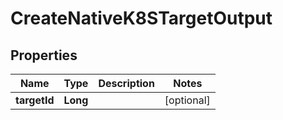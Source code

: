 

# CreateNativeK8STargetOutput

## Properties

Name | Type | Description | Notes
------------ | ------------- | ------------- | -------------
**targetId** | **Long** |  |  [optional]



